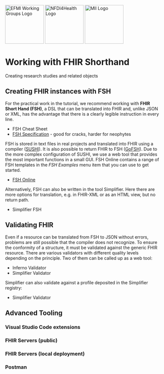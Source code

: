 <span class="logo"><img src="https://efmi.org/wp-content/uploads/2019/11/EFMI_Logo_new_wg-587x235.png" alt="EFMI Working Groups Logo" width="125"></span>
<span class="logo"><img src="https://www.nfdi4health.de/images/logo/nfdi4health.svg" alt="NFDI4Health Logo" width="125"></span>
<span class="logo"><img src="https://www.medizininformatik-initiative.de/themes/custom/mii/assets/img/Logo_MII_270px_Hoehe_de.png" alt="MII Logo" width="125"></span>

# Working with FHIR Shorthand
Creating research studies and related objects

## Creating FHIR instances with FSH
For the practical work in the tutorial, we recommend working with **FHIR Short Hand (FSH)**, a DSL that can be translated into FHIR and, unlike JSON or XML, has the advantage that there is a clearly legible instruction in every line.

* FSH Cheat Sheet
* [FSH Specification](https://build.fhir.org/ig/HL7/fhir-shorthand/) - good for cracks, harder for neophytes

FSH is stored in text files in real projects and translated into FHIR using a compiler ([SUSHI](https://fshschool.org/docs/sushi/)). It is also possible to return FHIR to FSH ([GoFSH](https://fshschool.org/docs/gofsh/)). Due to the more complex configuration of SUSHI, we use a web tool that provides the most important functions in a small GUI. FSH Online contains a range of FSH templates in the *FSH Examples* menu item that you can use to get started.

* [FSH Online](https://fshschool.org/FSHOnline/#/)

Alternatively, FSH can also be written in the tool Simplifier. Here there are more options for translation, e.g. in FHIR-XML or as an HTML view, but no return path.

* Simplifier FSH

## Validating FHIR
Even if a resource can be translated from FSH to JSON without errors, problems are still possible that the compiler does not recognize. To ensure the conformity of a structure, it must be validated against the generic FHIR resource. There are various validators with different quality levels depending on the principle. Two of them can be called up as a web tool:

* Inferno Validator
* Simplifier Validator

Simplifier can also validate against a profile deposited in the Simplifier registry:

* Simplifier Validator

## Advanced Tooling
### Visual Studio Code extensions
### FHIR Servers (public)
### FHIR Servers (local deployment)
### Postman
